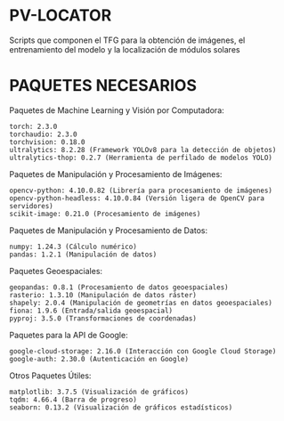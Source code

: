 # PV-LOCATOR
  Scripts que componen el TFG para la obtención de imágenes, el entrenamiento del modelo y la localización de módulos solares

# PAQUETES NECESARIOS
  Paquetes de Machine Learning y Visión por Computadora:
  
    torch: 2.3.0
    torchaudio: 2.3.0
    torchvision: 0.18.0
    ultralytics: 8.2.28 (Framework YOLOv8 para la detección de objetos)
    ultralytics-thop: 0.2.7 (Herramienta de perfilado de modelos YOLO)
  Paquetes de Manipulación y Procesamiento de Imágenes:
  
    opencv-python: 4.10.0.82 (Librería para procesamiento de imágenes)
    opencv-python-headless: 4.10.0.84 (Versión ligera de OpenCV para servidores)
    scikit-image: 0.21.0 (Procesamiento de imágenes)
  Paquetes de Manipulación y Procesamiento de Datos:
  
    numpy: 1.24.3 (Cálculo numérico)
    pandas: 1.2.1 (Manipulación de datos)
  Paquetes Geoespaciales:
  
    geopandas: 0.8.1 (Procesamiento de datos geoespaciales)
    rasterio: 1.3.10 (Manipulación de datos ráster)
    shapely: 2.0.4 (Manipulación de geometrías en datos geoespaciales)
    fiona: 1.9.6 (Entrada/salida geoespacial)
    pyproj: 3.5.0 (Transformaciones de coordenadas)
  Paquetes para la API de Google:
  
    google-cloud-storage: 2.16.0 (Interacción con Google Cloud Storage)
    google-auth: 2.30.0 (Autenticación en Google)
  Otros Paquetes Útiles:
  
    matplotlib: 3.7.5 (Visualización de gráficos)
    tqdm: 4.66.4 (Barra de progreso)
    seaborn: 0.13.2 (Visualización de gráficos estadísticos)
